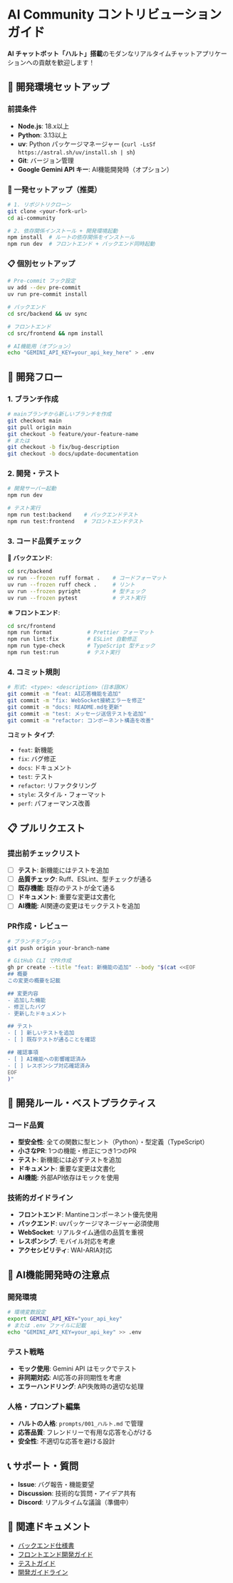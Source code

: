 # AI Community コントリビューションガイド

**AI チャットボット「ハルト」搭載**のモダンなリアルタイムチャットアプリケーションへの貢献を歓迎します！

## 🚀 開発環境セットアップ

### 前提条件
- **Node.js**: 18.x以上
- **Python**: 3.13以上
- **uv**: Python パッケージマネージャー (`curl -LsSf https://astral.sh/uv/install.sh | sh`)
- **Git**: バージョン管理
- **Google Gemini API キー**: AI機能開発時（オプション）

### 🎯 一発セットアップ（推奨）

```bash
# 1. リポジトリクローン
git clone <your-fork-url>
cd ai-community

# 2. 依存関係インストール + 開発環境起動
npm install  # ルートの依存関係をインストール
npm run dev  # フロントエンド + バックエンド同時起動
```

### 📋 個別セットアップ

```bash
# Pre-commit フック設定
uv add --dev pre-commit
uv run pre-commit install

# バックエンド
cd src/backend && uv sync

# フロントエンド
cd src/frontend && npm install

# AI機能用（オプション）
echo "GEMINI_API_KEY=your_api_key_here" > .env
```

## 🔄 開発フロー

### 1. ブランチ作成

```bash
# mainブランチから新しいブランチを作成
git checkout main
git pull origin main
git checkout -b feature/your-feature-name
# または
git checkout -b fix/bug-description
git checkout -b docs/update-documentation
```

### 2. 開発・テスト

```bash
# 開発サーバー起動
npm run dev

# テスト実行
npm run test:backend    # バックエンドテスト
npm run test:frontend   # フロントエンドテスト
```

### 3. コード品質チェック

**🐍 バックエンド**:
```bash
cd src/backend
uv run --frozen ruff format .    # コードフォーマット
uv run --frozen ruff check .     # リント
uv run --frozen pyright          # 型チェック
uv run --frozen pytest           # テスト実行
```

**⚛️ フロントエンド**:
```bash
cd src/frontend
npm run format           # Prettier フォーマット
npm run lint:fix         # ESLint 自動修正
npm run type-check       # TypeScript 型チェック
npm run test:run         # テスト実行
```

### 4. コミット規則

```bash
# 形式: <type>: <description>（日本語OK）
git commit -m "feat: AI応答機能を追加"
git commit -m "fix: WebSocket接続エラーを修正"
git commit -m "docs: README.mdを更新"
git commit -m "test: メッセージ送信テストを追加"
git commit -m "refactor: コンポーネント構造を改善"
```

**コミット タイプ**:
- `feat`: 新機能
- `fix`: バグ修正
- `docs`: ドキュメント
- `test`: テスト
- `refactor`: リファクタリング
- `style`: スタイル・フォーマット
- `perf`: パフォーマンス改善

## 📋 プルリクエスト

### 提出前チェックリスト
- [ ] **テスト**: 新機能にはテストを追加
- [ ] **品質チェック**: Ruff、ESLint、型チェックが通る
- [ ] **既存機能**: 既存のテストが全て通る
- [ ] **ドキュメント**: 重要な変更は文書化
- [ ] **AI機能**: AI関連の変更はモックテストを追加

### PR作成・レビュー

```bash
# ブランチをプッシュ
git push origin your-branch-name

# GitHub CLI でPR作成
gh pr create --title "feat: 新機能の追加" --body "$(cat <<EOF
## 概要
この変更の概要を記載

## 変更内容
- 追加した機能
- 修正したバグ
- 更新したドキュメント

## テスト
- [ ] 新しいテストを追加
- [ ] 既存テストが通ることを確認

## 確認事項
- [ ] AI機能への影響確認済み
- [ ] レスポンシブ対応確認済み
EOF
)"
```

## 🔧 開発ルール・ベストプラクティス

### コード品質
- **型安全性**: 全ての関数に型ヒント（Python）・型定義（TypeScript）
- **小さなPR**: 1つの機能・修正につき1つのPR
- **テスト**: 新機能には必ずテストを追加
- **ドキュメント**: 重要な変更は文書化
- **AI機能**: 外部API依存はモックを使用

### 技術的ガイドライン
- **フロントエンド**: Mantineコンポーネント優先使用
- **バックエンド**: uvパッケージマネージャー必須使用
- **WebSocket**: リアルタイム通信の品質を重視
- **レスポンシブ**: モバイル対応を考慮
- **アクセシビリティ**: WAI-ARIA対応

## 🤖 AI機能開発時の注意点

### 開発環境
```bash
# 環境変数設定
export GEMINI_API_KEY="your_api_key"
# または .env ファイルに記載
echo "GEMINI_API_KEY=your_api_key" >> .env
```

### テスト戦略
- **モック使用**: Gemini API はモックでテスト
- **非同期対応**: AI応答の非同期性を考慮
- **エラーハンドリング**: API失敗時の適切な処理

### 人格・プロンプト編集
- **ハルトの人格**: `prompts/001_ハルト.md` で管理
- **応答品質**: フレンドリーで有用な応答を心がける
- **安全性**: 不適切な応答を避ける設計

## 📞 サポート・質問

- **Issue**: バグ報告・機能要望
- **Discussion**: 技術的な質問・アイデア共有
- **Discord**: リアルタイムな議論（準備中）

## 📄 関連ドキュメント

- [バックエンド仕様書](./backend.md)
- [フロントエンド開発ガイド](./frontend.md)
- [テストガイド](./test.md)
- [開発ガイドライン](../prompts/backend-guideline.md)
